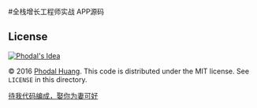 #全栈增长工程师实战 APP源码

License
---

[![Phodal's Idea](http://brand.phodal.com/shields/idea-small.svg)](http://ideas.phodal.com/)

© 2016 [Phodal Huang](https://www.phodal.com). This code is distributed under the MIT license. See `LICENSE` in this directory.

[待我代码编成，娶你为妻可好](http://www.xuntayizhan.com/person/ji-ke-ai-qing-zhi-er-shi-dai-wo-dai-ma-bian-cheng-qu-ni-wei-qi-ke-hao-wan/)
